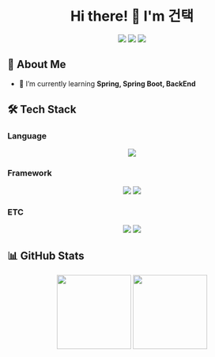 <!-- 헤더 -->
<h1 align="center">Hi there! 👋 I'm 건택</h1>
<p align="center">
  <a href="https://your-website.com"><img src="https://img.shields.io/badge/Portfolio-000000?style=flat-square&logo=github&logoColor=white"/></a>
  <a href="https://www.linkedin.com/in/yourprofile"><img src="https://img.shields.io/badge/LinkedIn-0A66C2?style=flat-square&logo=linkedin&logoColor=white"/></a>
  <a href="mailto:your@email.com"><img src="https://img.shields.io/badge/Email-D14836?style=flat-square&logo=gmail&logoColor=white"/></a>
</p>

<!-- 자기소개 -->
## 🚀 About Me
- 🌱 I’m currently learning **Spring, Spring Boot, BackEnd**

<!-- 기술 스택 -->
## 🛠 Tech Stack
### Language
<!-- Java -->
<p align="center">
<img src="https://img.shields.io/badge/Java-007396?style=flat-square&logo=java&logoColor=white"/>
</p>

### Framework
<p align="Center">
<!-- Spring -->
<img src="https://img.shields.io/badge/Spring-6DB33F?style=flat-square&logo=spring&logoColor=white"/>
<!-- Spring Boot -->
<img src="https://img.shields.io/badge/Spring%20Boot-6DB33F?style=flat-square&logo=springboot&logoColor=white"/>
</p>

### ETC
<p align="center">
<!-- Slack -->
<img src="https://img.shields.io/badge/Slack-4A154B?style=flat-square&logo=Slack&logoColor=white"/>
<!-- MySQL -->
<img src="https://img.shields.io/badge/MySQL-4479A1?style=flat-square&logo=MySQL&logoColor=white"/>
</p>

<!-- 깃허브 통계 -->
## 📊 GitHub Stats
<p align="center">
  <img src="https://github-readme-stats.vercel.app/api?username=guntaek&show_icons=true&theme=radical" height="150">
  <img src="https://github-readme-stats.vercel.app/api/top-langs/?username=guntaek&layout=compact&theme=radical" height="150">
</p>
